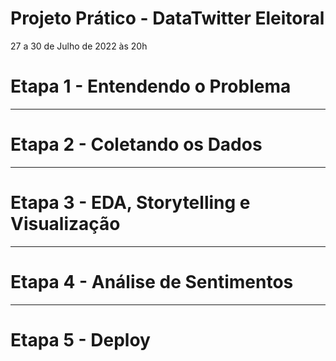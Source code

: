 # Projeto Prático - DataTwitter Eleitoral

27 a 30 de Julho de 2022 às 20h

# Etapa 1 - Entendendo o Problema

---

# Etapa 2 - Coletando os Dados

---

# Etapa 3 - EDA, Storytelling e Visualização

---

# Etapa 4 - Análise de Sentimentos

---

# Etapa 5 - Deploy

